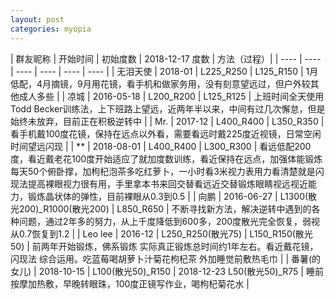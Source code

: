 ```yaml
---
layout: post
categories: myopia
---
```



| 群友昵称 | 开始时间	| 初始度数 | 2018-12-17 度数	| 方法（过程）|
| ---- |  ---- |  ---- |  ---- |  ---- |  ---- | 
| 无泪天使 |  2018-01 | L225_R250	| L125_R150 | 1月低配，4月摘镜，9月用花镜，看手机和做家务用，没有刻意望远过，但户外较其他成人多些 |
| 凉城 | 2016-05-18 |	L200_R200 |	 L125_R125 | 上班时间全天使用Todd Becker训练法，上下班路上望远，近两年半以来，中间有过几次懈怠，但是始终未放弃，目前正在积极逆转中 |
| Mr. | 2017-12 | L400_R400 | L350_R350 | 看手机戴100度花镜，保持在远点以外看，需要看远时戴225度近视镜，日常空闲时间望远闪现 |
|  **  | 2018-08-01 | L400_R400 | L300_R300 | 看远低配200度，看近戴老花100度开始适应了就加度数训练，看近保持在远点，加强体能锻炼每天50个俯卧撑，加枸杞泡茶多吃红萝卜，一小时看3米视力表用力看清楚就是闪现法提高裸眼视力很有用，手里拿本书来回交替看远近交替锻炼眼睛视远视近能力，锻炼晶状体的弹性，目前裸眼从0.3到0.5 |
| 向鹏 | 2016-06-27 | L1300(散光200)\_R1000(散光200) | L850_R650 | 不断寻找新方法，解决逆转中遇到的各种问题，通过2年多的努力，从上千度降低到600多，200度散光完全恢复，弱视从0.7恢复到1.2 |
| Leo lee	 | 2016-12 | L250_R250(散光75) | L150_R150(散光50) | 前两年开始锻炼，佛系锻炼 实际真正锻炼总时间约1年左右。看近戴花镜，闪现法 综合运用。吃蓝莓喝胡萝卜汁菊花枸杞茶 外加睡觉前敷热毛巾 | 
| 番薯(的女儿) | 2018-10-15 | L100(散光50)_R150 | 2018-12-23 L50(散光50)\_R75 |  睡前按摩加热敷，早晚转眼珠，100度正镜写作业，喝枸杞菊花水 |

